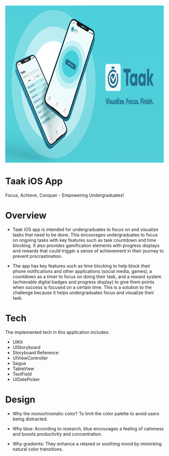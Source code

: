 <p align="center">
  <img height="500" src="/TaakiOSApp.jpeg">
</p>

# Taak iOS App
Focus, Achieve, Conquer - Empowering Undergraduates!

# Overview
- Taak iOS app is intended for undergraduates to focus on and visualize tasks that need to be done. This encourages undergraduates to focus on ongoing tasks with key features such as task countdown and time blocking. It also provides gamification elements with progress displays and rewards that could trigger a sense of achievement in their journey to prevent procrastination.

- The app has key features such as time blocking to help block their phone notifications and other applications (social media, games), a countdown as a timer to focus on doing their task, and a reward system (achievable digital badges and progress display) to give them points when success is focused on a certain time. This is a solution to the challenge because it helps undergraduates focus and visualize their task.

# Tech
The implemented tech in this application includes:

- UIKit
- UIStoryboard
- Storyboard Reference
- UIViewController
- Segue
- TableView
- TextField
- UIDatePicker

# Design
- Why the monochromatic color? To limit the color palette to avoid users being distracted.

- Why blue: According to research, blue encourages a feeling of calmness and boosts productivity and concentration.

- Why gradients: They enhance a relaxed or soothing mood by mimicking natural color transitions.
